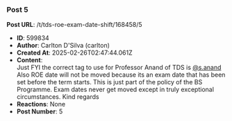 ### Post 5
**Post URL**: /t/tds-roe-exam-date-shift/168458/5
- **ID**: 599834
- **Author**: Carlton D'Silva (carlton)
- **Created At**: 2025-02-26T02:47:44.061Z
- **Content**:  
  Just FYI the correct tag to use for Professor Anand of TDS is <a class="mention" href="/u/s.anand">@s.anand</a>
Also ROE date will not be moved because its an exam date that has been set before the term starts. This is just part of the policy of the BS Programme. Exam dates never get moved except in truly exceptional circumstances.
Kind regards
- **Reactions**: None
- **Post Number**: 5

